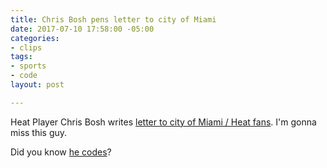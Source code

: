 ```yaml
---
title: Chris Bosh pens letter to city of Miami
date: 2017-07-10 17:58:00 -05:00
categories:
- clips
tags:
- sports
- code
layout: post

---
```


Heat Player Chris Bosh writes [letter to city of Miami / Heat fans](http://www.chrisbosh.com/a-letter-to-miami/). I'm gonna miss this guy.

Did you know [he codes](https://www.wired.com/2013/10/chris-bosh-why-everyone-should-learn-to-code/)?
